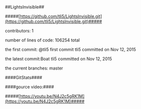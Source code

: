 ##LightsInvisible##

#####[https://github.com/tli5/LightsInvisible.git](https://github.com/tli5/LightsInvisible.git)#####

contributors: 1

number of lines of code: 106254 total

the first commit: @tli5 first commit tli5 committed on Nov 12, 2015

the latest commit:Boat tli5 committed on Nov 12, 2015

the current branches: master


####GitStats####



####gource video:####

#####[https://youtu.be/N4J2c5gRK1M](https://youtu.be/N4J2c5gRK1M)#####



